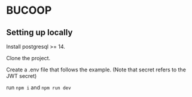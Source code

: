 # BUCOOP

## Setting up locally

Install postgresql >= 14.

Clone the project.

Create a .env file that follows the example. (Note that secret refers to the JWT secret)

run `npm i` and `npm run dev`
